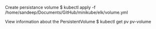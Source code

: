Create persistance volume
    $ kubectl apply -f /home/sandeep/Documents/GitHub/minikube/elk/volume.yml

View information about the PersistentVolume
    $ kubectl get pv pv-volume
